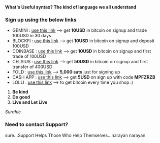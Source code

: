 

**What's Useful syntax?  The kind of language we all understand**

### Sign up using the below links

- GEMINI : <u>[use this link](https://gemini.com/share/qz6d8kfe)</u> --> get **10USD** in bitcoin on signup and trade 100USD in 30 days
- BLOCKFI : [use this link](https://blockfi.com/?ref=e67ce9d2) --> get **10USD** in bitcoin on signup and deposit 100USD
- COINBASE : [use this link](https://www.coinbase.com/join/shriva_rx) --> get **10USD** in bitcoin on signup and first trade of 100USD
- CELSIUS : [use this link](https://celsiusnetwork.app.link/168531fa35) --> get **50USD** in bitcoin on signup and first transfer of 400USD
- FOLD : [use this link](https://use.foldapp.com/r/TAJHF47W) --> **5,000 sats** just for signing up
- CASH APP : [use this link](https://cash.app) --> get **5USD** on sign up with code **MPFZRZB**
- LOLLI : [use this link](https://lolli.com/share/3zEBDefcZs) --> to get bitcoin every time you shop :)


1. **Be kind**
2. **Do good**
3. **Live and Let Live**

_Surahic_



### Need to contact Support?
sure...Support Helps Those Who Help Themselves...narayan narayan
